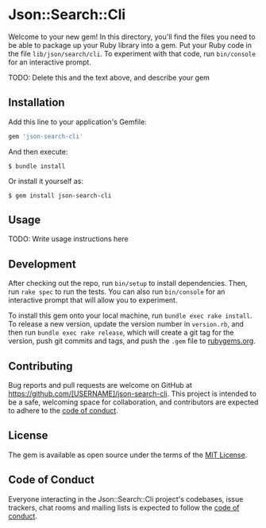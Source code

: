 # Json::Search::Cli

Welcome to your new gem! In this directory, you'll find the files you need to be able to package up your Ruby library into a gem. Put your Ruby code in the file `lib/json/search/cli`. To experiment with that code, run `bin/console` for an interactive prompt.

TODO: Delete this and the text above, and describe your gem

## Installation

Add this line to your application's Gemfile:

```ruby
gem 'json-search-cli'
```

And then execute:

    $ bundle install

Or install it yourself as:

    $ gem install json-search-cli

## Usage

TODO: Write usage instructions here

## Development

After checking out the repo, run `bin/setup` to install dependencies. Then, run `rake spec` to run the tests. You can also run `bin/console` for an interactive prompt that will allow you to experiment.

To install this gem onto your local machine, run `bundle exec rake install`. To release a new version, update the version number in `version.rb`, and then run `bundle exec rake release`, which will create a git tag for the version, push git commits and tags, and push the `.gem` file to [rubygems.org](https://rubygems.org).

## Contributing

Bug reports and pull requests are welcome on GitHub at https://github.com/[USERNAME]/json-search-cli. This project is intended to be a safe, welcoming space for collaboration, and contributors are expected to adhere to the [code of conduct](https://github.com/[USERNAME]/json-search-cli/blob/master/CODE_OF_CONDUCT.md).


## License

The gem is available as open source under the terms of the [MIT License](https://opensource.org/licenses/MIT).

## Code of Conduct

Everyone interacting in the Json::Search::Cli project's codebases, issue trackers, chat rooms and mailing lists is expected to follow the [code of conduct](https://github.com/[USERNAME]/json-search-cli/blob/master/CODE_OF_CONDUCT.md).
